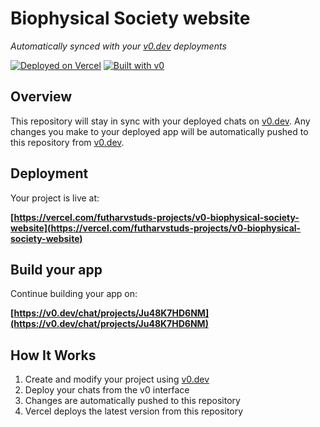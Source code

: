 # Biophysical Society website

*Automatically synced with your [v0.dev](https://v0.dev) deployments*

[![Deployed on Vercel](https://img.shields.io/badge/Deployed%20on-Vercel-black?style=for-the-badge&logo=vercel)](https://vercel.com/futharvstuds-projects/v0-biophysical-society-website)
[![Built with v0](https://img.shields.io/badge/Built%20with-v0.dev-black?style=for-the-badge)](https://v0.dev/chat/projects/Ju48K7HD6NM)

## Overview

This repository will stay in sync with your deployed chats on [v0.dev](https://v0.dev).
Any changes you make to your deployed app will be automatically pushed to this repository from [v0.dev](https://v0.dev).

## Deployment

Your project is live at:

**[https://vercel.com/futharvstuds-projects/v0-biophysical-society-website](https://vercel.com/futharvstuds-projects/v0-biophysical-society-website)**

## Build your app

Continue building your app on:

**[https://v0.dev/chat/projects/Ju48K7HD6NM](https://v0.dev/chat/projects/Ju48K7HD6NM)**

## How It Works

1. Create and modify your project using [v0.dev](https://v0.dev)
2. Deploy your chats from the v0 interface
3. Changes are automatically pushed to this repository
4. Vercel deploys the latest version from this repository